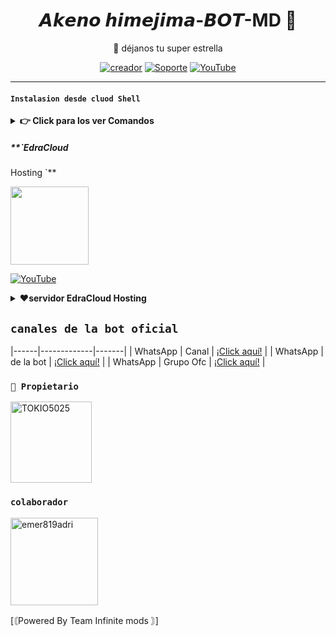 <h1 align="center">𝘼𝙠𝙚𝙣𝙤 𝙝𝙞𝙢𝙚𝙟𝙞𝙢𝙖-𝘽𝙊𝙏-MD 💨</h1>
 <p align="center">🌟 déjanos tu super estrella</p>
</p>


<div align="center">
 
[![creador](https://img.shields.io/badge/Dueño-00802f?style=for-the-badge&logo=whatsapp&logoColor=white)](https://wa.me/50248019799)
[![Soporte](https://img.shields.io/badge/soporte-00802f?style=for-the-badge&logo=whatsapp&logoColor=white)](https://wa.me/51984368849)
[![YouTube](https://img.shields.io/badge/YouTube-FF0000?style=for-the-badge&logo=youtube&logoColor=white)](https://www.youtube.com/@NeoDragon-Beats-BY)
</div>

---

 

#### **`Instalasion desde cluod Shell `**

<details>
 <summary><b> 👉 Click para los ver Comandos</b></summary>

#### **🪄 Instalación manual por cloud Shell**
> copie y peguen en termux uno por uno 
 ```bash


apt update && apt upgrade && pkg install -y git nodejs ffmpeg imagemagick yarn
```


```bash
git clone https://github.com/TOKIO5025/akeno-Bot && cd akeno-Bot
```

```bash
yarn install && npm install
```

```bash
npm start
```
> ^⁠_⁠^ 
---

#### **🟢 Activar en caso de detenerse en termux**

Si después de instalar el bot en Termux se detiene (pantalla en blanco, pérdida de conexión a Internet, reinicio del dispositivo), sigue estos pasos:

1. Abre Termux y navega al directorio del bot:
    ```bash
    cd akeno-Bot
    ```

2. Inicia el bot nuevamente:
    ```bash
    npm start
    ```

---

#### **🍬 Obtener otro codigo qr en termux**

Si después de instalar el bot en Termux y iniciar la session del bot (el numero se va a soporte, se cierra la conexión o demorastes al conectar), sigue estos pasos:

1. Abre Termux y navega al directorio del bot:
    ```bash
    cd akeno-Bot
    ```

2. Elimina la carpeta kenoSession:
    ```bash
    rm -rf akeno-BotSession
    ```

3. Inicia el bot nuevamente:
    ```bash
    npm start
    ```

---

### ** Para obtener el bot activa  24/7 (termux)**

> comando para obtener la bot 24/7 en termux

```bash
npm i -g pm2 && pm2 start index.js && pm2 save && pm2 logs
```

---

</details>


##### **`EdraCloud
Hosting `**

<a
href="https://test.crxsmods.site"><img src="https://qu.ax/DxVXK.jpg" height="125px"></a>

<div align=>

[![YouTube](https://img.shields.io/badge/SkyUltraPlus-Host-FF0000?style=for-the-badge&logo=youtube&logoColor=white)](https://youtu.be/fZbcCLpSH6Y?si=1sDen7Bzmb7jVpAI)
 

<details>
 <summary><b> ❤️servidor EdraCloud
Hosting</b></summary>

* Dash Sky[`Dash`](https://test.crxsmods.site)
* Canal de WhatsApp [`Canal EdraCloud

---


</details>




## **`canales de la bot oficial`**

|------|-------------|-------|
| WhatsApp | Canal | [¡Click aquí!](https://whatsapp.com/channel/0029Vaqe1Iv65yDAKBYr6z0A) |
| WhatsApp | de la bot  | [¡Click aquí!](https://whatsapp.com/channel/0029Vaqe1Iv65yDAKBYr6z0A) |
| WhatsApp | Grupo Ofc | [¡Click aquí!](https://chat.whatsapp.com/DmaLM7iLSFKKi7RkqUkv71) |
 

### **`🔱 Propietario`**
<a
href="https://github.com/TOKIO5025"><img src="https://files.catbox.moe/4n2gjp.jpg" width="130" height="130" alt="TOKIO5025"/></a>

</a> 

### **`colaborador`**
<a
href="https://github.com/emer819adri"><img src="https://github.com/emer819adri.png" width="140" height="140" alt="emer819adri"/></a>


[〘Powered By Team Infinite mods 〙]
